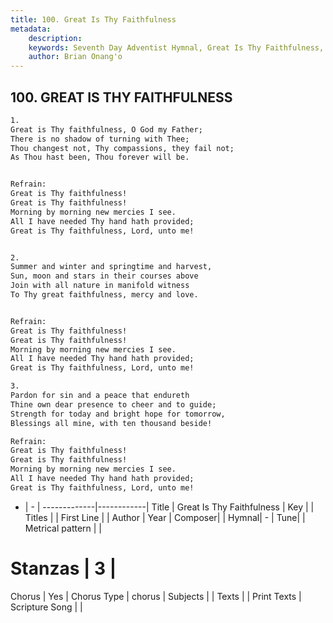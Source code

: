 ```yaml
---
title: 100. Great Is Thy Faithfulness
metadata:
    description: 
    keywords: Seventh Day Adventist Hymnal, Great Is Thy Faithfulness, , 
    author: Brian Onang'o
---
```



## 100. GREAT IS THY FAITHFULNESS

```txt
1.
Great is Thy faithfulness, O God my Father;
There is no shadow of turning with Thee;
Thou changest not, Thy compassions, they fail not;
As Thou hast been, Thou forever will be.


Refrain:
Great is Thy faithfulness!
Great is Thy faithfulness!
Morning by morning new mercies I see.
All I have needed Thy hand hath provided;
Great is Thy faithfulness, Lord, unto me!


2.
Summer and winter and springtime and harvest,
Sun, moon and stars in their courses above
Join with all nature in manifold witness
To Thy great faithfulness, mercy and love.


Refrain:
Great is Thy faithfulness!
Great is Thy faithfulness!
Morning by morning new mercies I see.
All I have needed Thy hand hath provided;
Great is Thy faithfulness, Lord, unto me!

3.
Pardon for sin and a peace that endureth
Thine own dear presence to cheer and to guide;
Strength for today and bright hope for tomorrow,
Blessings all mine, with ten thousand beside!

Refrain:
Great is Thy faithfulness!
Great is Thy faithfulness!
Morning by morning new mercies I see.
All I have needed Thy hand hath provided;
Great is Thy faithfulness, Lord, unto me!

```

- |   -  |
-------------|------------|
Title | Great Is Thy Faithfulness |
Key |  |
Titles |  |
First Line |  |
Author | 
Year | 
Composer|  |
Hymnal|  - |
Tune|  |
Metrical pattern | |
# Stanzas | 3 |
Chorus | Yes |
Chorus Type | chorus |
Subjects |  |
Texts |  |
Print Texts | 
Scripture Song |  |
  
